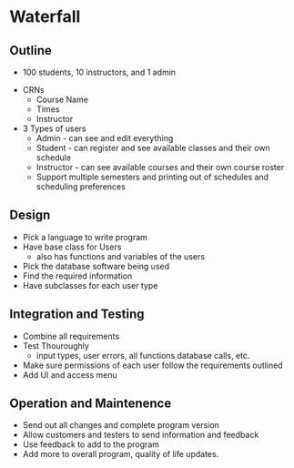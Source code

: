 # Waterfall

## Outline
 - 100 students, 10 instructors, and 1 admin
+ CRNs
  + Course Name
  + Times
  + Instructor
+ 3 Types of users
  + Admin - can see and edit everything
  + Student - can register and see available classes and their own schedule
  + Instructor - can see available courses and their own course roster
  + Support multiple semesters and printing out of schedules and scheduling preferences


## Design
- Pick a language to write program
- Have base class for Users
  - also has functions and variables of the users
- Pick the database software being used
- Find the required information
- Have subclasses for each user type

## Integration and Testing
- Combine all requirements
- Test Thouroughly
  - input types, user errors, all functions database calls, etc.
- Make sure permissions of each user follow the requirements outlined
- Add UI and access menu

## Operation and Maintenence
- Send out all changes and complete program version
- Allow customers and testers to send information and feedback
- Use feedback to add to the program
- Add more to overall program, quality of life updates.
